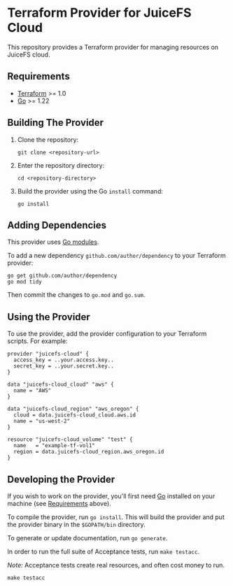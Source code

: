 # Terraform Provider for JuiceFS Cloud

This repository provides a Terraform provider for managing resources on JuiceFS cloud.

## Requirements

- [Terraform](https://developer.hashicorp.com/terraform/downloads) >= 1.0
- [Go](https://golang.org/doc/install) >= 1.22

## Building The Provider

1. Clone the repository:
    ```shell
    git clone <repository-url>
    ```
2. Enter the repository directory:
    ```shell
    cd <repository-directory>
    ```
3. Build the provider using the Go `install` command:
    ```shell
    go install
    ```

## Adding Dependencies

This provider uses [Go modules](https://github.com/golang/go/wiki/Modules).

To add a new dependency `github.com/author/dependency` to your Terraform provider:

```shell
go get github.com/author/dependency
go mod tidy
```

Then commit the changes to `go.mod` and `go.sum`.

## Using the Provider

To use the provider, add the provider configuration to your Terraform scripts. For example:

```hcl
provider "juicefs-cloud" {
  access_key = ..your.access.key..
  secret_key = ..your.secret.key..
}

data "juicefs-cloud_cloud" "aws" {
  name = "AWS"
}

data "juicefs-cloud_region" "aws_oregon" {
  cloud = data.juicefs-cloud_cloud.aws.id
  name = "us-west-2"
}

resource "juicefs-cloud_volume" "test" {
  name   = "example-tf-vol1"
  region = data.juicefs-cloud_region.aws_oregon.id
}
```

## Developing the Provider

If you wish to work on the provider, you'll first need [Go](http://www.golang.org) installed on your machine (see [Requirements](#requirements) above).

To compile the provider, run `go install`. This will build the provider and put the provider binary in the `$GOPATH/bin` directory.

To generate or update documentation, run `go generate`.

In order to run the full suite of Acceptance tests, run `make testacc`.

*Note:* Acceptance tests create real resources, and often cost money to run.

```shell
make testacc
```
